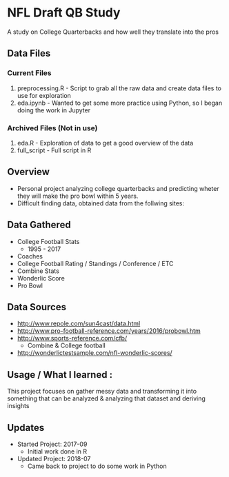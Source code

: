 # NFL Draft QB Study
A study on College Quarterbacks and how well they translate into the pros

## Data Files
### Current Files
1. preprocessing.R - Script to grab all the raw data and create data files to use for exploration
2. eda.ipynb - Wanted to get some more practice using Python, so I began doing the work in Jupyter

### Archived Files (Not in use)
1. eda.R - Exploration of data to get a good overview of the data
2. full_script - Full script in R

## Overview 
- Personal project analyzing college quarterbacks and predicting wheter they will make the pro bowl within 5 years.
- Difficult finding data, obtained data from the follwing sites:

## Data Gathered
- College Football Stats
  - 1995 - 2017
- Coaches
- College Football Rating / Standings / Conference / ETC 
- Combine Stats
- Wonderlic Score
- Pro Bowl 

## Data Sources
- http://www.repole.com/sun4cast/data.html
- http://www.pro-football-reference.com/years/2016/probowl.htm
- http://www.sports-reference.com/cfb/ 
  - Combine & College football
- http://wonderlictestsample.com/nfl-wonderlic-scores/ 
  
## Usage / What I learned	:
This project focuses on gather messy data and transforming it into something that can be analyzed & analyzing that dataset and deriving insights

## Updates
- Started Project: 2017-09
	+ Initial work done in R
- Updated Project: 2018-07
	+ Came back to project to do some work in Python